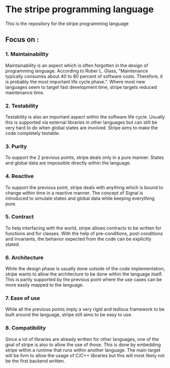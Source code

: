 # The stripe programming language

This is the repository for the stripe programming language

## Focus on :

### 1. Maintainability

Maintainability is an aspect which is often forgotten in the design of programming language. According to Rober L. Glass, "Maintenance typically consumes about 40 to 80 percent of software costs. Therefore, it is probably the most important life cycle phase.". Where most new languages seem to target fast development time, stripe targets reduced maintenance time.

### 2. Testability

Testability is also an important aspect within the software life cycle. Usually this is supported via external libraries in other languages but can still be very hard to do when global states are involved. Stripe aims to make the code completely testable.

### 3. Purity

To support the 2 previous points, stripe deals only in a pure manner. States and global data are impossible directly within the language.

### 4. Reactive

To support the previous point, stripe deals with anything which is bound to change within time in a reactive manner. The concept of Signal is introduced to simulate states and global data while keeping everything pure.

### 5. Contract

To help interfacing with the world, stripe allows contracts to be written for functions and for classes. With the help of pre-conditions, post-conditions and invariants, the behavior expected from the code can be explicitly stated.

### 6. Architecture

While the design phase is usually done outside of the code implementation, stripe wants to allow the architecture to be done within the language itself. This is partly supported by the previous point where the use cases can be more easily mapped to the language.

### 7. Ease of use

While all the previous points imply a very rigid and tedious framework to be built around the language, stripe still aims to be easy to use.

### 8. Compatibility

Since a lot of libraries are already written for other languages, one of the goal of stripe is also to allow the use of those. This is done by embedding stripe within a runtime that runs within another language. The main target will be llvm to allow the usage of C/C++ libraries but this will most likely not be the first backend written.
